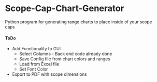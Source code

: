 # Scope-Cap-Chart-Generator
Python program for generating range charts to place inside of your scope caps

#### ToDo
 * Add Functionality to GUI
    * Select Columns - Back end code already done
    * Save Config file from chart colors and ranges
    * Load from Excel file 
    * Set Font Color
 * Export to PDF with scope dimensions

